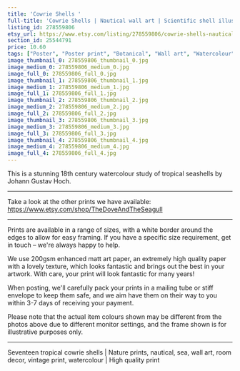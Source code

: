 ```yaml
---
title: 'Cowrie Shells '
full-title: 'Cowrie Shells | Nautical wall art | Scientific shell illustrations | Marine ocean life home decor | Seaside beach house bathroom art'
listing_id: 278559806
etsy_url: https://www.etsy.com/listing/278559806/cowrie-shells-nautical-wall-art?utm_source=site&utm_medium=api&utm_campaign=api
section_id: 25544791
price: 10.60
tags: ["Poster", "Poster print", "Botanical", "Wall art", "Watercolour", "Botanical art", "Wildlife", "High quality print", "Bathroom art", "Marine home decor", "Sea shells", "Science art", "Vintage illustration"]
image_thumbnail_0: 278559806_thumbnail_0.jpg
image_medium_0: 278559806_medium_0.jpg
image_full_0: 278559806_full_0.jpg
image_thumbnail_1: 278559806_thumbnail_1.jpg
image_medium_1: 278559806_medium_1.jpg
image_full_1: 278559806_full_1.jpg
image_thumbnail_2: 278559806_thumbnail_2.jpg
image_medium_2: 278559806_medium_2.jpg
image_full_2: 278559806_full_2.jpg
image_thumbnail_3: 278559806_thumbnail_3.jpg
image_medium_3: 278559806_medium_3.jpg
image_full_3: 278559806_full_3.jpg
image_thumbnail_4: 278559806_thumbnail_4.jpg
image_medium_4: 278559806_medium_4.jpg
image_full_4: 278559806_full_4.jpg
---
```

This is a stunning 18th century watercolour study of tropical seashells by Johann Gustav Hoch.

---

Take a look at the other prints we have available:
https://www.etsy.com/shop/TheDoveAndTheSeagull

---

Prints are available in a range of sizes, with a white border around the edges to allow for easy framing. If you have a specific size requirement, get in touch – we&#39;re always happy to help.

We use 200gsm enhanced matt art paper, an extremely high quality paper with a lovely texture, which looks fantastic and brings out the best in your artwork. With care, your print will look fantastic for many years!

When posting, we&#39;ll carefully pack your prints in a mailing tube or stiff envelope to keep them safe, and we aim have them on their way to you within 3-7 days of receiving your payment.

Please note that the actual item colours shown may be different from the photos above due to different monitor settings, and the frame shown is for illustrative purposes only.

---

Seventeen tropical cowrie shells | Nature prints, nautical, sea, wall art, room decor, vintage print, watercolour | High quality print
